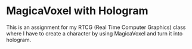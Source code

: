 # MagicaVoxel with Hologram
 This is an assignment for my RTCG (Real Time Computer Graphics) class where I have to create a character by using MagicaVoxel and turn it into hologram.
